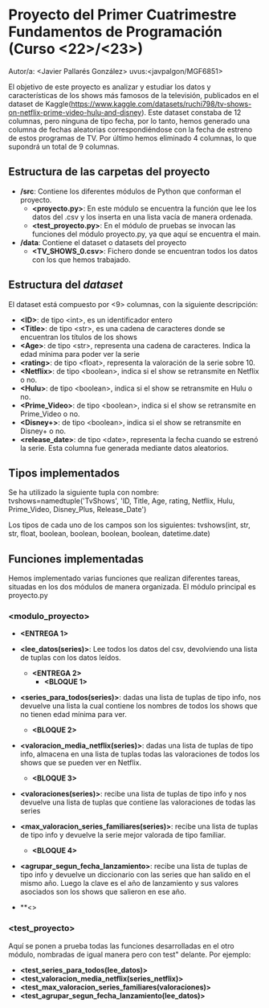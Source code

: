 # Proyecto del Primer Cuatrimestre Fundamentos de Programación (Curso  \<22\>/\<23\>)
Autor/a: \<Javier Pallarés González\>   uvus:\<javpalgon/MGF6851\>

El objetivo de este proyecto es analizar y estudiar los datos y características de los shows más famosos de la televisión, publicados en el dataset de Kaggle(https://www.kaggle.com/datasets/ruchi798/tv-shows-on-netflix-prime-video-hulu-and-disney). Este dataset constaba de 12 columnas, pero ninguna de tipo fecha, por lo tanto, hemos generado una columna de fechas aleatorias correspondiéndose con la fecha de estreno de estos programas de TV. Por último hemos eliminado 4 columnas, lo que supondrá un total de 9 columnas.


## Estructura de las carpetas del proyecto

* **/src**: Contiene los diferentes módulos de Python que conforman el proyecto.
  * **\<proyecto.py\>**: En este módulo se encuentra la función que lee los datos del .csv y los inserta en una lista vacía de manera ordenada.
  * **\<test_proyecto.py\>**: En el módulo de pruebas se invocan las funciones del módulo proyecto.py, ya que aquí se encuentra el main. 
* **/data**: Contiene el dataset o datasets del proyecto
    * **\<TV_SHOWS_0.csv\>**: Fichero donde se encuentran todos los datos con los que hemos trabajado.

    
## Estructura del *dataset*

El dataset está compuesto por \<9\> columnas, con la siguiente descripción:

* **\<ID>**: de tipo \<int\>, es un identificador entero
* **\<Title>**: de tipo \<str\>, es una cadena de caracteres donde se encuentran los títulos de los shows
* **\<Age>**: de tipo \<str\>, representa una cadena de caracteres. Indica la edad mínima para poder ver la serie
* **\<rating>**: de tipo \<float\>, representa la valoración de la serie sobre 10.
* **\<Netflix>**: de tipo \<boolean\>, indica si el show se retransmite en Netflix o no.
* **\<Hulu>**: de tipo \<boolean\>, indica si el show se retransmite en Hulu o no.
* **\<Prime_Video>**: de tipo \<boolean\>, indica si el show se retransmite en Prime_Video o no.
* **\<Disney+>**: de tipo \<boolean\>, indica si el show se retransmite en Disney+ o no.
* **\<release_date>**: de tipo \<date\>, representa la fecha cuando se estrenó la serie. Esta columna fue generada mediante datos aleatorios.

## Tipos implementados

Se ha utilizado la siguiente tupla con nombre:
tvshows=namedtuple('TvShows', 'ID, Title, Age, rating, Netflix, Hulu, Prime_Video, Disney_Plus, Release_Date')

Los tipos de cada uno de los campos son los siguientes:
tvshows(int, str, str, float, boolean, boolean, boolean, boolean, datetime.date)

## Funciones implementadas
Hemos implementado varias funciones que realizan diferentes tareas, situadas en los dos módulos de manera organizada. El módulo principal es proyecto.py

### \<modulo_proyecto\>

  * **<ENTREGA 1>**

* **<lee_datos(series)>**: Lee todos los datos del csv, devolviendo una lista de tuplas con los datos leídos.

  * **<ENTREGA 2>**
    * **<BLOQUE 1>**
* **<series_para_todos(series)>**: dadas una lista de tuplas de tipo info, nos devuelve una lista la cual contiene los nombres de todos los shows que no tienen edad mínima para ver.

    * **<BLOQUE 2>**
* **<valoracion_media_netflix(series)>**: dadas una lista de tuplas de tipo info, almacena en una lista de tuplas todas las valoraciones de todos los shows que se pueden ver en Netflix.

    * **<BLOQUE 3>**
* **<valoraciones(series)>**: recibe una lista de tuplas de tipo info y nos devuelve una lista de tuplas que contiene las valoraciones de todas las series 
* **<max_valoracion_series_familiares(series)>**: recibe una lista de tuplas de tipo info y devuelve la serie mejor valorada de tipo familiar.

    * **<BLOQUE 4>**
* **<agrupar_segun_fecha_lanzamiento>**: recibe una lista de tuplas de tipo info y devuelve un diccionario con las series que han salido en el mismo año. Luego la clave es el año de lanzamiento y sus valores asociados son los shows que salieron en ese año.

* **<>
### \<test_proyecto\>

Aquí se ponen a prueba todas las funciones desarrolladas en el otro módulo, nombradas de igual manera pero con test" delante. Por ejemplo:
* **<test_series_para_todos(lee_datos)>**
* **<test_valoracion_media_netflix(series_netflix)>**
* **<test_max_valoracion_series_familiares(valoraciones)>**
* **<test_agrupar_segun_fecha_lanzamiento(lee_datos)>**




